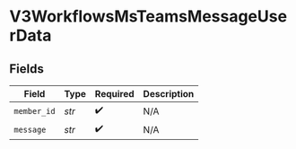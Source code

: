 # V3WorkflowsMsTeamsMessageUserData


## Fields

| Field              | Type               | Required           | Description        |
| ------------------ | ------------------ | ------------------ | ------------------ |
| `member_id`        | *str*              | :heavy_check_mark: | N/A                |
| `message`          | *str*              | :heavy_check_mark: | N/A                |